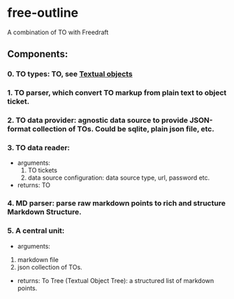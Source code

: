 # free-outline
A combination of TO with Freedraft

## Components:

### 0. TO types: TO, see [Textual objects](https://textual-object.com/)

### 1. TO parser, which convert TO markup from plain text to object ticket.

### 2. TO data provider: agnostic data source to provide JSON-format collection of TOs. Could be sqlite, plain json file, etc.

### 3. TO data reader:
  - arguments: 
    1. TO tickets
    2. data source configuration: data source type, url, password etc.
  - returns: TO

### 4. MD parser: parse raw markdown points to rich and structure Markdown Structure.

### 5. A central unit: 
  - arguments: 
  1. markdown file
  2. json collection of TOs. 
  - returns: To Tree (Textual Object Tree): a structured list of markdown points.

